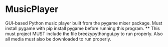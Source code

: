 # MusicPlayer
GUI-based Python music player built from the pygame mixer package. Must install pygame with pip install pygame before running this program. ** This must project MUST include the file breezypythongui.py to run properly. Also all media must also be downloaded to run properly.
